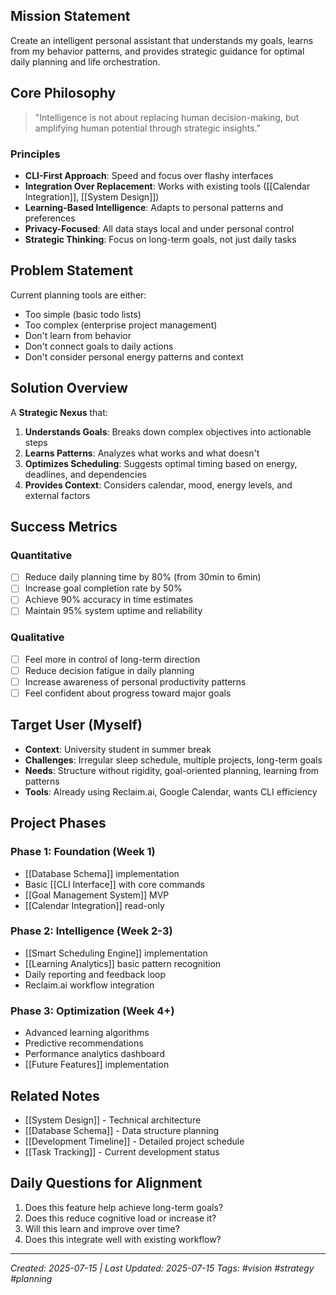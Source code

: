 ## Mission Statement

Create an intelligent personal assistant that understands my goals, learns from my behavior patterns, and provides strategic guidance for optimal daily planning and life orchestration.

## Core Philosophy

> "Intelligence is not about replacing human decision-making, but amplifying human potential through strategic insights."

### Principles

- **CLI-First Approach**: Speed and focus over flashy interfaces
- **Integration Over Replacement**: Works with existing tools ([[Calendar Integration]], [[System Design]])
- **Learning-Based Intelligence**: Adapts to personal patterns and preferences
- **Privacy-Focused**: All data stays local and under personal control
- **Strategic Thinking**: Focus on long-term goals, not just daily tasks

## Problem Statement

Current planning tools are either:

- Too simple (basic todo lists)
- Too complex (enterprise project management)
- Don't learn from behavior
- Don't connect goals to daily actions
- Don't consider personal energy patterns and context

## Solution Overview

A **Strategic Nexus** that:

1. **Understands Goals**: Breaks down complex objectives into actionable steps
2. **Learns Patterns**: Analyzes what works and what doesn't
3. **Optimizes Scheduling**: Suggests optimal timing based on energy, deadlines, and dependencies
4. **Provides Context**: Considers calendar, mood, energy levels, and external factors

## Success Metrics

### Quantitative

- [ ] Reduce daily planning time by 80% (from 30min to 6min)
- [ ] Increase goal completion rate by 50%
- [ ] Achieve 90% accuracy in time estimates
- [ ] Maintain 95% system uptime and reliability

### Qualitative

- [ ] Feel more in control of long-term direction
- [ ] Reduce decision fatigue in daily planning
- [ ] Increase awareness of personal productivity patterns
- [ ] Feel confident about progress toward major goals

## Target User (Myself)

- **Context**: University student in summer break
- **Challenges**: Irregular sleep schedule, multiple projects, long-term goals
- **Needs**: Structure without rigidity, goal-oriented planning, learning from patterns
- **Tools**: Already using Reclaim.ai, Google Calendar, wants CLI efficiency

## Project Phases

### Phase 1: Foundation (Week 1)

- [[Database Schema]] implementation
- Basic [[CLI Interface]] with core commands
- [[Goal Management System]] MVP
- [[Calendar Integration]] read-only

### Phase 2: Intelligence (Week 2-3)

- [[Smart Scheduling Engine]] implementation
- [[Learning Analytics]] basic pattern recognition
- Daily reporting and feedback loop
- Reclaim.ai workflow integration

### Phase 3: Optimization (Week 4+)

- Advanced learning algorithms
- Predictive recommendations
- Performance analytics dashboard
- [[Future Features]] implementation

## Related Notes

- [[System Design]] - Technical architecture
- [[Database Schema]] - Data structure planning
- [[Development Timeline]] - Detailed project schedule
- [[Task Tracking]] - Current development status

## Daily Questions for Alignment

1. Does this feature help achieve long-term goals?
2. Does this reduce cognitive load or increase it?
3. Will this learn and improve over time?
4. Does this integrate well with existing workflow?

---

_Created: 2025-07-15 | Last Updated: 2025-07-15
Tags: #vision #strategy #planning_